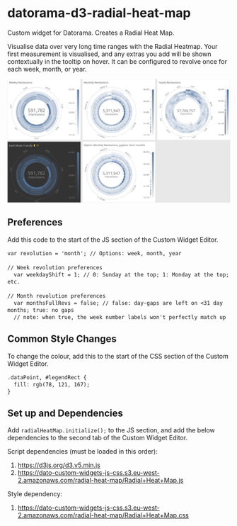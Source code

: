 # datorama-d3-radial-heat-map
Custom widget for Datorama. Creates a Radial Heat Map.

Visualise data over very long time ranges with the Radial Heatmap. Your first measurement is visualised, and any extras you add will be shown contextually in the tooltip on hover. It can be configured to revolve once for each week, month, or year.

![Preview image](image.png)

## Preferences
Add this code to the start of the JS section of the Custom Widget Editor.
```
var revolution = 'month'; // Options: week, month, year

// Week revolution preferences
  var weekdayShift = 1; // 0: Sunday at the top; 1: Monday at the top; etc.

// Month revolution preferences
  var monthsFullRevs = false; // false: day-gaps are left on <31 day months; true: no gaps
  // note: when true, the week number labels won't perfectly match up
```

## Common Style Changes
To change the colour, add this to the start of the CSS section of the Custom Widget Editor.
```
.dataPoint, #legendRect {
  fill: rgb(78, 121, 167);
}
```

## Set up and Dependencies
Add `radialHeatMap.initialize();` to the JS section, and add the below dependencies to the second tab of the Custom Widget Editor.

Script dependencies (must be loaded in this order):
1. https://d3js.org/d3.v5.min.js
2. https://dato-custom-widgets-js-css.s3.eu-west-2.amazonaws.com/radial-heat-map/Radial+Heat+Map.js

Style dependency:
1. https://dato-custom-widgets-js-css.s3.eu-west-2.amazonaws.com/radial-heat-map/Radial+Heat+Map.css
